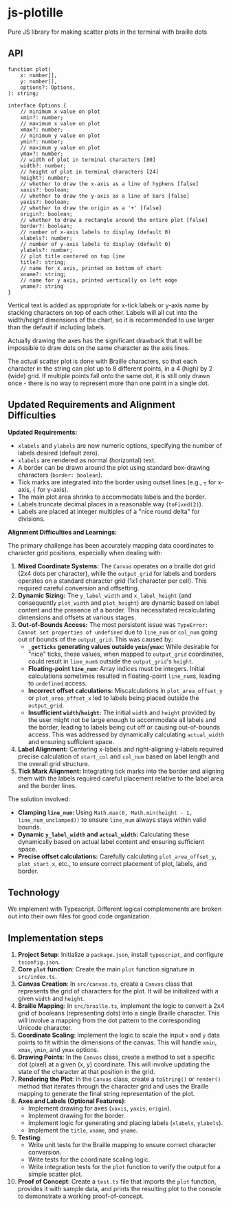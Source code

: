 # js-plotille

Pure JS library for making scatter plots in the terminal with braille dots 

## API

```
function plot(
    x: number[],
    y: number[],
    options?: Options,
): string;

interface Options {
    // minimum x value on plot
    xmin?: number;
    // maximum x value on plot
    xmax?: number;
    // minimum y value on plot
    ymin?: number;
    // maximum y value on plot
    ymax?: number;
    // width of plot in terminal characters [80]
    width?: number;
    // height of plot in terminal characters [24]
    height?: number;
    // whether to draw the x-axis as a line of hyphens [false]
    xaxis?: boolean;
    // whether to draw the y-axis as a line of bars [false]
    yaxis?: boolean; 
    // whether to draw the origin as a '+' [false]
    origin?: boolean; 
    // whether to draw a rectangle around the entire plot [false]
    border?: boolean;
    // number of x-axis labels to display (default 0)
    xlabels?: number;
    // number of y-axis labels to display (default 0)
    ylabels?: number; 
    // plot title centered on top line
    title?: string; 
    // name for x axis, printed on bottom of chart
    xname?: string;
    // name for y axis, printed vertically on left edge
    yname?: string
}
```

Vertical text is added as appropriate for x-tick labels or y-axis name by stacking characters on top of each other. Labels will all cut into the width/height dimensions of the chart, so it is recommended to use larger than the default if including labels. 

Actually drawing the axes has the significant drawback that it will be impossible to draw dots on the same character as the axis lines. 

The actual scatter plot is done with Braille characters, so that each character in the string can plot up to 8 different points, in a 4 (high) by 2 (wide) grid. If multiple points fall onto the same dot, it is still only drawn once - there is no way to represent more than one point in a single dot.

## Updated Requirements and Alignment Difficulties

**Updated Requirements:**

*   `xlabels` and `ylabels` are now numeric options, specifying the number of labels desired (default zero).
*   `xlabels` are rendered as normal (horizontal) text.
*   A border can be drawn around the plot using standard box-drawing characters (`border: boolean`).
*   Tick marks are integrated into the border using outset lines (e.g., `┬` for x-axis, `┤` for y-axis).
*   The main plot area shrinks to accommodate labels and the border.
*   Labels truncate decimal places in a reasonable way (`toFixed(2)`).
*   Labels are placed at integer multiples of a "nice round delta" for divisions.

**Alignment Difficulties and Learnings:**

The primary challenge has been accurately mapping data coordinates to character grid positions, especially when dealing with:

1.  **Mixed Coordinate Systems:** The `Canvas` operates on a braille dot grid (2x4 dots per character), while the `output_grid` for labels and borders operates on a standard character grid (1x1 character per cell). This required careful conversion and offsetting.
2.  **Dynamic Sizing:** The `y_label_width` and `x_label_height` (and consequently `plot_width` and `plot_height`) are dynamic based on label content and the presence of a border. This necessitated recalculating dimensions and offsets at various stages.
3.  **Out-of-Bounds Access:** The most persistent issue was `TypeError: Cannot set properties of undefined` due to `line_num` or `col_num` going out of bounds of the `output_grid`. This was caused by:
    *   **`_getTicks` generating values outside `ymin`/`ymax`:** While desirable for "nice" ticks, these values, when mapped to `output_grid` coordinates, could result in `line_num`s outside the `output_grid`'s `height`.
    *   **Floating-point `line_num`:** Array indices must be integers. Initial calculations sometimes resulted in floating-point `line_num`s, leading to `undefined` access.
    *   **Incorrect offset calculations:** Miscalculations in `plot_area_offset_y` or `plot_area_offset_x` led to labels being placed outside the `output_grid`.
    *   **Insufficient `width`/`height`:** The initial `width` and `height` provided by the user might not be large enough to accommodate all labels and the border, leading to labels being cut off or causing out-of-bounds access. This was addressed by dynamically calculating `actual_width` and ensuring sufficient space.
4.  **Label Alignment:** Centering x-labels and right-aligning y-labels required precise calculation of `start_col` and `col_num` based on label length and the overall grid structure.
5.  **Tick Mark Alignment:** Integrating tick marks into the border and aligning them with the labels required careful placement relative to the label area and the border lines.

The solution involved:
*   **Clamping `line_num`:** Using `Math.max(0, Math.min(height - 1, line_num_unclamped))` to ensure `line_num` always stays within valid bounds.
*   **Dynamic `y_label_width` and `actual_width`:** Calculating these dynamically based on actual label content and ensuring sufficient space.
*   **Precise offset calculations:** Carefully calculating `plot_area_offset_y`, `plot_start_x`, etc., to ensure correct placement of plot, labels, and border.

## Technology

We implement with Typescript. 
Different logical complemonents are broken out into their own files for good code organization.

## Implementation steps

1. **Project Setup**: Initialize a `package.json`, install `typescript`, and configure `tsconfig.json`.
2. **Core `plot` function**: Create the main `plot` function signature in `src/index.ts`.
3. **Canvas Creation**: In `src/canvas.ts`, create a `Canvas` class that represents the grid of characters for the plot. It will be initialized with a given `width` and `height`.
4. **Braille Mapping**: In `src/braille.ts`, implement the logic to convert a 2x4 grid of booleans (representing dots) into a single Braille character. This will involve a mapping from the dot pattern to the corresponding Unicode character.
5. **Coordinate Scaling**: Implement the logic to scale the input `x` and `y` data points to fit within the dimensions of the canvas. This will handle `xmin`, `xmax`, `ymin`, and `ymax` options.
6. **Drawing Points**: In the `Canvas` class, create a method to set a specific dot (pixel) at a given (x, y) coordinate. This will involve updating the state of the character at that position in the grid.
7. **Rendering the Plot**: In the `Canvas` class, create a `toString()` or `render()` method that iterates through the character grid and uses the Braille mapping to generate the final string representation of the plot.
8. **Axes and Labels (Optional Features)**:
    - Implement drawing for axes (`xaxis`, `yaxis`, `origin`).
    - Implement drawing for the border.
    - Implement logic for generating and placing labels (`xlabels`, `ylabels`).
    - Implement the `title`, `xname`, and `yname`.
9. **Testing**:
    - Write unit tests for the Braille mapping to ensure correct character conversion.
    - Write tests for the coordinate scaling logic.
    - Write integration tests for the `plot` function to verify the output for a simple scatter plot.
10. **Proof of Concept**: Create a `test.ts` file that imports the `plot` function, provides it with sample data, and prints the resulting plot to the console to demonstrate a working proof-of-concept.